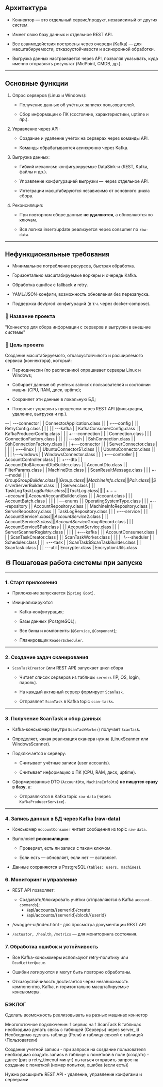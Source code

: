 ## Архитектура

- Коннектор — это отдельный сервис/продукт, независимый от других систем.
    
- Имеет свою базу данных и отдельное REST API.
    
- Все взаимодействия построены через очереди (Kafka) — для масштабируемости, отказоустойчивости и асинхронной обработки.
    
- Выгрузка данных настраивается через API, позволяя указывать, куда именно отправлять результат (MidPoint, CMDB, др.).
    

---

## Основные функции

1. Опрос серверов (Linux и Windows):
    
    - Получение данных об учётных записях пользователей.
        
    - Сбор информации о ПК (состояние, характеристики, uptime и пр.).
        
2. Управление через API:
    
    - Создание и удаление учёток на серверах через команды API.
        
    - Команды обрабатываются асинхронно через Kafka.
        
3. Выгрузка данных:
    
    - Гибкий механизм: конфигурируемые DataSink-и (REST, Kafka, файлы и др.).
        
    - Управление конфигурацией выгрузки — через отдельное API.
        
    - Интеграции масштабируются независимо от основного цикла сбора.
        
4. Реконсиляция:
    
    - При повторном сборе данные **не удаляются**, а обновляются по ключам.
        
    - Вся логика insert/update реализуется через consumer по `raw-data`.
        

---

## Нефункциональные требования

- Минимальное потребление ресурсов, быстрая обработка.
    
- Горизонтально масштабируемые воркеры и очередь Kafka.
    
- Обработка ошибок с fallback и retry.
    
- YAML/JSON-конфиги, возможность обновления без перезапуска.
    
- Поддержка dev/prod конфигураций (в т.ч. через docker-compose).
    
### 📌 Название проекта

"Коннектор для сбора информации с серверов и выгрузки в внешние системы"

### 🎯 Цель проекта

Создание масштабируемого, отказоустойчивого и расширяемого сервиса (коннектора), который:

- Периодически (по расписанию) опрашивает серверы Linux и Windows;
    
- Собирает данные об учетных записях пользователей и состоянии машин (CPU, RAM, диск, uptime);
    
- Сохраняет эти данные в локальную БД;
    
- Позволяет управлять процессом через REST API (фильтрация, удаление, выгрузка и пр.).
    

--    |           \---connector
    |               |   ConnectorApplication.class
    |               |
    |               +---config
    |               |   |   RetryConfig.class
    |               |   |
    |               |   \---kafka
    |               |           KafkaConsumerConfig.class
    |               |           KafkaProducerConfig.class
    |               |
    |               +---connection
    |               |   |   Connection.class
    |               |   |   ConnectionFactory.class
    |               |   |
    |               |   \---ssh
    |               |           SshConnection.class
    |               |           SshConnectionFactory.class
    |               |
    |               +---connector
    |               |   |   ServerConnector.class
    |               |   |
    |               |   +---linux
    |               |   |       UbuntuConnector$1.class
    |               |   |       UbuntuConnector.class
    |               |   |
    |               |   \---windows
    |               |           WindowsConnector.class
    |               |
    |               +---controller
    |               |       AccountController.class
    |               |
    |               +---dto
    |               |       AccountDto$AccountDtoBuilder.class
    |               |       AccountDto.class
    |               |       FilterParams.class
    |               |       MachineDto.class
    |               |       ScanResultMessage.class
    |               |
    |               +---model
    |               |   |   Group$GroupBuilder.class
    |               |   |   Group.class
    |               |   |   MachineInfo.class
    |               |   |   Pair.class
    |               |   |   Server$ServerBuilder.class
    |               |   |   Server.class
    |               |   |   TaskLog$TaskLogBuilder.class
    |               |   |   TaskLog.class
    |               |   |
    |               |   +---account
    |               |   |       Account$AccountBuilder.class
    |               |   |       Account.class
    |               |   |       AccountBatch.class
    |               |   |
    |               |   \---enums
    |               |           OperatingSystemType.class
    |               |
    |               +---repository
    |               |       AccountRepository.class
    |               |       MachineInfoRepository.class
    |               |       ServerRepository.class
    |               |       TaskLogRepository.class
    |               |
    |               +---service
    |               |   |   AccountService$1.class
    |               |   |   AccountService$2.class
    |               |   |   AccountService$3.class
    |               |   |   AccountService$GroupRecord.class
    |               |   |   AccountService$Pair.class
    |               |   |   AccountService.class
    |               |   |   ServerScannerRegistry.class
    |               |   |
    |               |   +---kafka
    |               |   |       AccountConsumer.class
    |               |   |       ScanTaskCreator.class
    |               |   |       ScanTaskWorker.class
    |               |   |
    |               |   \---sheduler
    |               |           Scheduler.class
    |               |
    |               +---task
    |               |       ScanTask$ScanTaskBuilder.class
    |               |       ScanTask.class
    |               |
    |               \---util
    |                       Encrypter.class
    |                       EncryptionUtils.class


## ⚙️ **Пошаговая работа системы при запуске**

---

### **1. Старт приложения**

- Приложение запускается (`Spring Boot`).
    
- Инициализируются
    
    - Kafka-конфигурация;
        
    - Базы данных (PostgreSQL);
        
    - Все бины и компоненты (`@Service`, `@Component`);
        
    - Планировщик `ReaderScheduler`.
        

---

### **2. Создание задач сканирования**

- `ScanTaskCreator` (или REST API) запускает цикл сбора
    
    - Читает список серверов из таблицы `servers` (IP, OS, login, пароль).
        
    - На каждый активный сервер формирует `ScanTask`.
        
    - Отправляет `ScanTask` в Kafka topic `scan-tasks`.
        

---

### **3. Получение ScanTask и сбор данных**

- Kafka-консьюмер (внутри `ScanTaskWorker`) получает `ScanTask`.
    
- Определяет, какая реализация сканера нужна (LinuxScanner или WindowsScanner).
    
- Подключается к серверу:
    
    - Считывает учётные записи (user accounts).
        
    - Считывает информацию о ПК (CPU, RAM, диск, uptime).
        
- Сформированные DTO (`AccountDto`, `MachineInfoDto`) **не пишутся сразу в базу**, а:
    
    - Отправляются в Kafka topic `raw-data` (через `KafkaProducerService`).
        

---

### **4. Запись данных в БД через Kafka (raw-data)**

- Консьюмер `AccountConsumer` читает сообщения из topic `raw-data`.
    
- Выполняет **реконсиляцию**:
    
    - Проверяет, есть ли записи с таким ключом.
        
    - Если есть — обновляет, если нет — вставляет.
        
- Данные сохраняются в PostgreSQL (`tables: users, machines`).

### **6. Мониторинг и управление**

- REST API позволяет:
    
    - Создавать/блокировать учётки (отправляются в Kafka `account-commands`);
	    - /api/accounts/{serverId}/create
	    - /api/accounts/{serverId}/block/{userId}

- /swagger-ui/index.html - для просмотра документации REST API
- `/actuator, /health`, `/metrics` — для мониторинга состояния.
### **7. Обработка ошибок и устойчивость**

- Все Kafka-консьюмеры используют retry-политику или `DeadLetterQueue`.
    
- Ошибки логируются и могут быть повторно обработаны.
    
- Отказоустойчивость достигается через независимость компонентов, Kafka, и горизонтально масштабируемые консьюмеры.

### **БЭКЛОГ**

Сделать возможность реализовывать на разных машинах коннетор

Многопоточное подключение: 1 сервис на 1 ScanTask
В таблицах необходимо делать связь с таблицей (Серверы) через server_id
Необходимо сделать таблицу (Роли) и таблицу связей с таблицей (Пользователи)

Создание учетной записи - при запросе на создание пользователя необходимо создать запись в таблице с пометкой в поле (создать) - далее (раз в retry_timeout минут) пытаться отправить запрос на создание с пометкой (номер попытки, ошибка (если есть))

Нужно расширить REST API - удаление, управление конфигами и серверами


